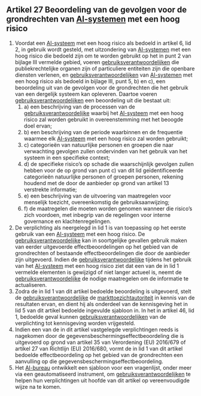 ## Artikel 27 Beoordeling van de gevolgen voor de grondrechten van [AI-systemen](a3.md#^ai-systeem) met een hoog risico

1. Voordat een [AI-systeem](a3.md#^ai-systeem) met een hoog risico als bedoeld in artikel 6, lid 2, in gebruik wordt gesteld, met uitzondering van [AI-systemen](a3.md#^ai-systeem) met een hoog risico die bedoeld zijn om te worden gebruikt op het in punt 2 van bijlage III vermelde gebied, voeren [gebruiksverantwoordelijken](a3.md#^gebruiksverantwoordelijke) die publiekrechtelijke organen zijn of particuliere entiteiten zijn die openbare diensten verlenen, en [gebruiksverantwoordelijken](a3.md#^gebruiksverantwoordelijke) van [AI-systemen](a3.md#^ai-systeem) met een hoog risico als bedoeld in bijlage III, punt 5, b) en c), een beoordeling uit van de gevolgen voor de grondrechten die het gebruik van een dergelijk systeem kan opleveren. Daartoe voeren [gebruiksverantwoordelijken](a3.md#^gebruiksverantwoordelijke) een beoordeling uit die bestaat uit:
   1. a) een beschrijving van de processen van de [gebruiksverantwoordelijke](a3.md#^gebruiksverantwoordelijke) waarbij het [AI-systeem](a3.md#^ai-systeem) met een hoog risico zal worden gebruikt in overeenstemming met het beoogde doel ervan;
   2. b) een beschrijving van de periode waarbinnen en de frequentie waarmee elk [AI-systeem](a3.md#^ai-systeem) met een hoog risico zal worden gebruikt;
   3. c) categorieën van natuurlijke personen en groepen die naar verwachting gevolgen zullen ondervinden van het gebruik van het systeem in een specifieke context;
   4. d) de specifieke risico’s op schade die waarschijnlijk gevolgen zullen hebben voor de op grond van punt c) van dit lid geïdentificeerde categorieën natuurlijke personen of groepen personen, rekening houdend met de door de aanbieder op grond van artikel 13 verstrekte informatie;
   5. e) een beschrijving van de uitvoering van maatregelen voor menselijk toezicht, overeenkomstig de gebruiksaanwijzing;
   6. f) de maatregelen die moeten worden genomen wanneer die risico’s zich voordoen, met inbegrip van de regelingen voor interne governance en klachtenregelingen.
2. De verplichting als neergelegd in lid 1 is van toepassing op het eerste gebruik van een [AI-systeem](a3.md#^ai-systeem) met een hoog risico. De [gebruiksverantwoordelijke](a3.md#^gebruiksverantwoordelijke) kan in soortgelijke gevallen gebruik maken van eerder uitgevoerde effectbeoordelingen op het gebied van de grondrechten of bestaande effectbeoordelingen die door de aanbieder zijn uitgevoerd. Indien de [gebruiksverantwoordelijke](a3.md#^gebruiksverantwoordelijke) tijdens het gebruik van het [AI-systeem](a3.md#^ai-systeem) met een hoog risico ziet dat een van de in lid 1 vermelde elementen is gewijzigd of niet langer actueel is, neemt de [gebruiksverantwoordelijke](a3.md#^gebruiksverantwoordelijke) de nodige maatregelen om de informatie te actualiseren.
3. Zodra de in lid 1 van dit artikel bedoelde beoordeling is uitgevoerd, stelt de [gebruiksverantwoordelijke](a3.md#^gebruiksverantwoordelijke) de [markttoezichtautoriteit](a3.md#^mta) in kennis van de resultaten ervan, en dient hij als onderdeel van de kennisgeving het in lid 5 van dit artikel bedoelde ingevulde sjabloon in. In het in artikel 46, lid 1, bedoelde geval kunnen [gebruiksverantwoordelijken](a3.md#^gebruiksverantwoordelijke) van de verplichting tot kennisgeving worden vrijgesteld.
4. Indien een van de in dit artikel vastgelegde verplichtingen reeds is nagekomen door de gegevensbeschermingseffectbeoordeling die is uitgevoerd op grond van artikel 35 van Verordening (EU) 2016/679 of artikel 27 van Richtlijn (EU) 2016/680, vormt de in lid 1 van dit artikel bedoelde effectbeoordeling op het gebied van de grondrechten een aanvulling op die gegevensbeschermingseffectbeoordeling.
5. Het [AI-bureau](a3.md#^aibur) ontwikkelt een sjabloon voor een vragenlijst, onder meer via een geautomatiseerd instrument, om [gebruiksverantwoordelijken](a3.md#^gebruiksverantwoordelijke) te helpen hun verplichtingen uit hoofde van dit artikel op vereenvoudigde wijze na te komen.
